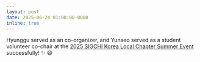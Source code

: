 ```yaml
---
layout: post
date: 2025-06-24 01:00:00-0000
inline: true
---
```


Hyunggu served as an co-organizer, and Yunseo served
as a student volunteer co-chair at the
<a href="https://2025summer.sigchi.kr/">2025 SIGCHI Korea Local Chapter Summer Event</a>
successfully! :sparkles: :smile:</p>
